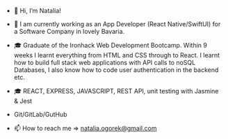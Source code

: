 - 👋 Hi, I’m Natalia!
- 💪 I am currently working as an App Developer (React Native/SwiftUI) for a Software Company in lovely Bavaria.

- 🎓 Graduate of the Ironhack Web Development Bootcamp. Within 9 weeks I learnt everything from HTML and CSS through to React. I learnt how to build full stack web
  applications with API calls to noSQL Databases, I also know how to code user authentication in the backend etc.
- 🎓 REACT, EXPRESS, JAVASCRIPT, REST API, unit testing with Jasmine & Jest
- Git/GitLab/GutHub
  
- 📫 How to reach me => natalia.ogorek@gmail.com

<!---
pikkukurkku/pikkukurkku is a ✨ special ✨ repository because its `README.md` (this file) appears on your GitHub profile.
You can click the Preview link to take a look at your changes.
--->
